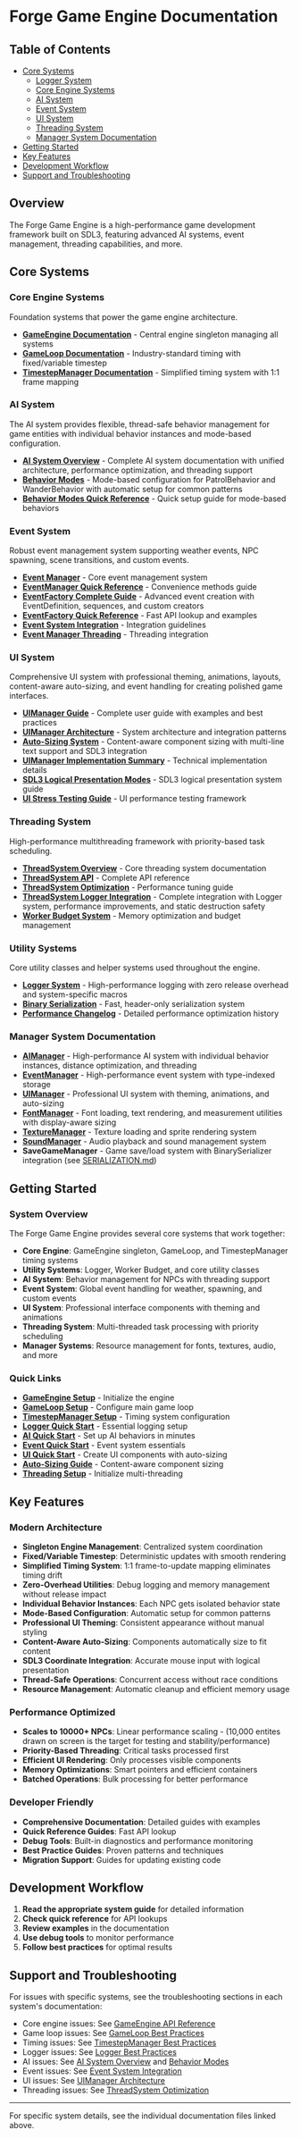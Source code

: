 # Forge Game Engine Documentation

## Table of Contents

- [Core Systems](#core-systems)
  - [Logger System](#logger-system)
  - [Core Engine Systems](#core-engine-systems)
  - [AI System](#ai-system)
  - [Event System](#event-system) 
  - [UI System](#ui-system)
  - [Threading System](#threading-system)
  - [Manager System Documentation](#manager-system-documentation)
- [Getting Started](#getting-started)
- [Key Features](#key-features)
- [Development Workflow](#development-workflow)
- [Support and Troubleshooting](#support-and-troubleshooting)

## Overview

The Forge Game Engine is a high-performance game development framework built on SDL3, featuring advanced AI systems, event management, threading capabilities, and more.

## Core Systems

### Core Engine Systems
Foundation systems that power the game engine architecture.

- **[GameEngine Documentation](core/GameEngine.md)** - Central engine singleton managing all systems
- **[GameLoop Documentation](core/GameLoop.md)** - Industry-standard timing with fixed/variable timestep
- **[TimestepManager Documentation](core/TimestepManager.md)** - Simplified timing system with 1:1 frame mapping

### AI System
The AI system provides flexible, thread-safe behavior management for game entities with individual behavior instances and mode-based configuration.

- **[AI System Overview](ai/AIManager.md)** - Complete AI system documentation with unified architecture, performance optimization, and threading support
- **[Behavior Modes](ai/BehaviorModes.md)** - Mode-based configuration for PatrolBehavior and WanderBehavior with automatic setup for common patterns
- **[Behavior Modes Quick Reference](ai/BehaviorModes_QuickReference.md)** - Quick setup guide for mode-based behaviors

### Event System
Robust event management system supporting weather events, NPC spawning, scene transitions, and custom events.

- **[Event Manager](events/EventManager.md)** - Core event management system
- **[EventManager Quick Reference](events/EventManager_QuickReference.md)** - Convenience methods guide
- **[EventFactory Complete Guide](events/EventFactory.md)** - Advanced event creation with EventDefinition, sequences, and custom creators
- **[EventFactory Quick Reference](events/EventFactory_QuickReference.md)** - Fast API lookup and examples
- **[Event System Integration](events/EventSystem_Integration.md)** - Integration guidelines
- **[Event Manager Threading](events/EventManager_ThreadSystem.md)** - Threading integration

### UI System
Comprehensive UI system with professional theming, animations, layouts, content-aware auto-sizing, and event handling for creating polished game interfaces.

- **[UIManager Guide](ui/UIManager_Guide.md)** - Complete user guide with examples and best practices
- **[UIManager Architecture](ui/UIManager_Architecture.md)** - System architecture and integration patterns
- **[Auto-Sizing System](ui/Auto_Sizing_System.md)** - Content-aware component sizing with multi-line text support and SDL3 integration
- **[UIManager Implementation Summary](ui/UIManager_Implementation_Summary.md)** - Technical implementation details
- **[SDL3 Logical Presentation Modes](ui/SDL3_Logical_Presentation_Modes.md)** - SDL3 logical presentation system guide
- **[UI Stress Testing Guide](ui/UI_Stress_Testing_Guide.md)** - UI performance testing framework

### Threading System
High-performance multithreading framework with priority-based task scheduling.

- **[ThreadSystem Overview](ThreadSystem.md)** - Core threading system documentation
- **[ThreadSystem API](ThreadSystem_API.md)** - Complete API reference
- **[ThreadSystem Optimization](ThreadSystem_Optimization.md)** - Performance tuning guide
- **[ThreadSystem Logger Integration](ThreadSystem_Logger_Integration.md)** - Complete integration with Logger system, performance improvements, and static destruction safety
- **[Worker Budget System](WorkerBudget_System.md)** - Memory optimization and budget management

### Utility Systems
Core utility classes and helper systems used throughout the engine.

- **[Logger System](Logger.md)** - High-performance logging with zero release overhead and system-specific macros
- **[Binary Serialization](SERIALIZATION.md)** - Fast, header-only serialization system
- **[Performance Changelog](PERFORMANCE_CHANGELOG.md)** - Detailed performance optimization history

### Manager System Documentation
- **[AIManager](ai/AIManager.md)** - High-performance AI system with individual behavior instances, distance optimization, and threading
- **[EventManager](events/EventManager.md)** - High-performance event system with type-indexed storage
- **[UIManager](ui/UIManager_Guide.md)** - Professional UI system with theming, animations, and auto-sizing
- **[FontManager](FontManager.md)** - Font loading, text rendering, and measurement utilities with display-aware sizing
- **[TextureManager](TextureManager.md)** - Texture loading and sprite rendering system  
- **[SoundManager](SoundManager.md)** - Audio playback and sound management system
- **SaveGameManager** - Game save/load system with BinarySerializer integration (see [SERIALIZATION.md](SERIALIZATION.md))



## Getting Started

### System Overview
The Forge Game Engine provides several core systems that work together:
- **Core Engine**: GameEngine singleton, GameLoop, and TimestepManager timing systems
- **Utility Systems**: Logger, Worker Budget, and core utility classes
- **AI System**: Behavior management for NPCs with threading support
- **Event System**: Global event handling for weather, spawning, and custom events
- **UI System**: Professional interface components with theming and animations
- **Threading System**: Multi-threaded task processing with priority scheduling
- **Manager Systems**: Resource management for fonts, textures, audio, and more

### Quick Links
- **[GameEngine Setup](core/GameEngine.md#quick-start)** - Initialize the engine
- **[GameLoop Setup](core/GameLoop.md#quick-start)** - Configure main game loop
- **[TimestepManager Setup](core/TimestepManager.md#quick-start)** - Timing system configuration
- **[Logger Quick Start](Logger.md#quick-start)** - Essential logging setup
- **[AI Quick Start](ai/BehaviorModes_QuickReference.md)** - Set up AI behaviors in minutes
- **[Event Quick Start](events/EventManager_QuickReference.md)** - Event system essentials
- **[UI Quick Start](ui/UIManager_Guide.md#quick-start)** - Create UI components with auto-sizing
- **[Auto-Sizing Guide](ui/Auto_Sizing_System.md)** - Content-aware component sizing
- **[Threading Setup](ThreadSystem.md)** - Initialize multi-threading

## Key Features

### Modern Architecture
- **Singleton Engine Management**: Centralized system coordination
- **Fixed/Variable Timestep**: Deterministic updates with smooth rendering
- **Simplified Timing System**: 1:1 frame-to-update mapping eliminates timing drift
- **Zero-Overhead Utilities**: Debug logging and memory management without release impact
- **Individual Behavior Instances**: Each NPC gets isolated behavior state
- **Mode-Based Configuration**: Automatic setup for common patterns
- **Professional UI Theming**: Consistent appearance without manual styling
- **Content-Aware Auto-Sizing**: Components automatically size to fit content
- **SDL3 Coordinate Integration**: Accurate mouse input with logical presentation
- **Thread-Safe Operations**: Concurrent access without race conditions
- **Resource Management**: Automatic cleanup and efficient memory usage

### Performance Optimized
- **Scales to 10000+ NPCs**: Linear performance scaling - (10,000 entites drawn on screen is the target for testing and stability/performance)
- **Priority-Based Threading**: Critical tasks processed first
- **Efficient UI Rendering**: Only processes visible components
- **Memory Optimizations**: Smart pointers and efficient containers
- **Batched Operations**: Bulk processing for better performance

### Developer Friendly
- **Comprehensive Documentation**: Detailed guides with examples
- **Quick Reference Guides**: Fast API lookup
- **Debug Tools**: Built-in diagnostics and performance monitoring
- **Best Practice Guides**: Proven patterns and techniques
- **Migration Support**: Guides for updating existing code

## Development Workflow

1. **Read the appropriate system guide** for detailed information
2. **Check quick reference** for API lookups
3. **Review examples** in the documentation
4. **Use debug tools** to monitor performance
5. **Follow best practices** for optimal results

## Support and Troubleshooting

For issues with specific systems, see the troubleshooting sections in each system's documentation:
- Core engine issues: See [GameEngine API Reference](core/GameEngine.md#api-reference)
- Game loop issues: See [GameLoop Best Practices](core/GameLoop.md#best-practices)
- Timing issues: See [TimestepManager Best Practices](core/TimestepManager.md#best-practices)
- Logger issues: See [Logger Best Practices](Logger.md#best-practices)
- AI issues: See [AI System Overview](ai/AIManager.md) and [Behavior Modes](ai/BehaviorModes.md)
- Event issues: See [Event System Integration](events/EventSystem_Integration.md)
- UI issues: See [UIManager Architecture](ui/UIManager_Architecture.md#troubleshooting)
- Threading issues: See [ThreadSystem Optimization](ThreadSystem_Optimization.md)

---

For specific system details, see the individual documentation files linked above.
